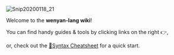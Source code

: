 ![Snip20200118_21](https://user-images.githubusercontent.com/7929704/72659293-8c947b80-398b-11ea-8c7c-0e21972e5106.png)

Welcome to the **wenyan-lang wiki**!

You can find handy guides & tools by clicking links on the right 👉,

or, check out the [📃Syntax Cheatsheet](https://github.com/wenyan-lang/wenyan/wiki/Syntax-Cheatsheet) for a quick start.